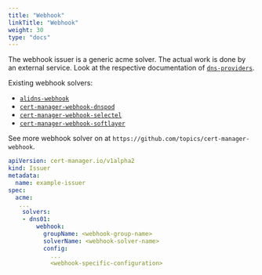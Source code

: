 ```yaml
---
title: "Webhook"
linkTitle: "Webhook"
weight: 30
type: "docs"
---
```


The webhook issuer is a generic acme solver. The actual work is done by an
external service. Look at the respective documentation of
[`dns-providers`](../../../../contributing/dns-providers/).

Existing webhook solvers:

- [`alidns-webhook`](https://github.com/pragkent/alidns-webhook)
- [`cert-manager-webhook-dnspod`](https://github.com/qqshfox/cert-manager-webhook-dnspod)
- [`cert-manager-webhook-selectel`](https://github.com/selectel/cert-manager-webhook-selectel)
- [`cert-manager-webhook-softlayer`](https://github.com/cgroschupp/cert-manager-webhook-softlayer)

See more webhook solver on at `https://github.com/topics/cert-manager-webhook`.

```yaml
apiVersion: cert-manager.io/v1alpha2
kind: Issuer
metadata:
  name: example-issuer
spec:
  acme:
   ...
    solvers:
    - dns01:
        webhook:
          groupName: <webhook-group-name>
          solverName: <webhook-solver-name>
          config:
            ...
            <webhook-specific-configuration>
```
